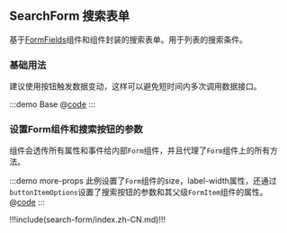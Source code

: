 ## SearchForm 搜索表单

基于[FormFields](./form-fields)组件和<ui-lib-link component="Form"></ui-lib-link>组件封装的搜索表单。用于列表的搜索条件。

### 基础用法

建议使用按钮触发数据变动，这样可以避免短时间内多次调用数据接口。

:::demo Base 
@[code](../.vuepress/demo/search-form/Base.vue)
:::

### 设置Form组件和搜索按钮的参数

组件会透传所有属性和事件给内部`Form`组件，并且代理了`Form`组件上的所有方法。

:::demo more-props 此例设置了`Form`组件的size，label-width属性，还通过`buttonItemOptions`设置了搜索按钮的参数和其父级`FormItem`组件的属性。
@[code](../.vuepress/demo/search-form/more-props.vue)
:::

!!!include(search-form/index.zh-CN.md)!!!